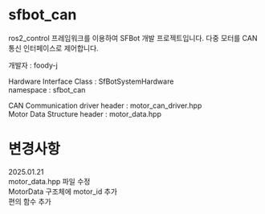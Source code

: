 # sfbot_can

   ros2_control 프레임워크를 이용하여 SFBot 개발 프로젝트입니다. 다중 모터를 CAN 통신 인터페이스로 제어합니다.

   개발자 : foody-j  


Hardware Interface Class : SfBotSystemHardware  
namespace : sfbot_can   

CAN Communication driver header : motor_can_driver.hpp  
Motor Data Structure header : motor_data.hpp  

# 변경사항
   2025.01.21  
   motor_data.hpp 파일 수정  
      MotorData 구조체에 motor_id 추가  
      편의 함수 추가